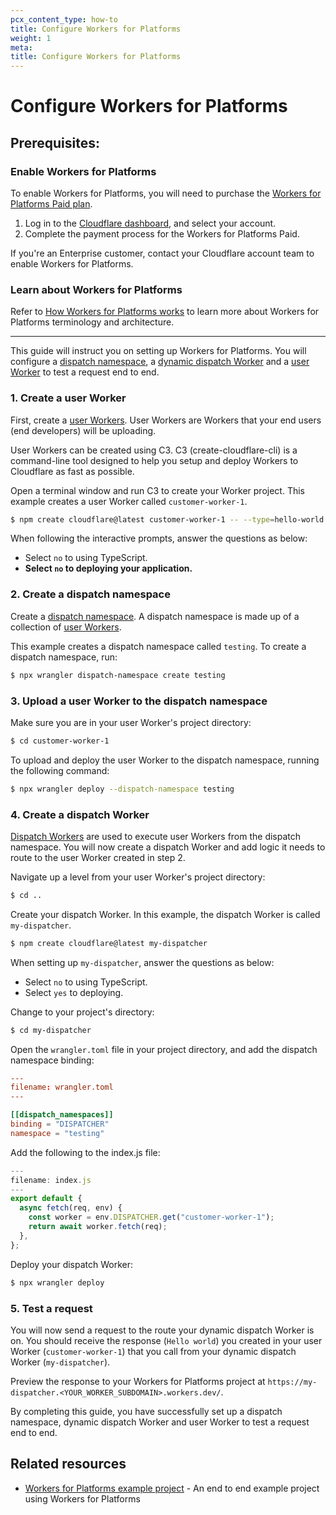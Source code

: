 ```yaml
---
pcx_content_type: how-to
title: Configure Workers for Platforms
weight: 1
meta:
title: Configure Workers for Platforms
---
```


# Configure Workers for Platforms


## Prerequisites:

### Enable Workers for Platforms

To enable Workers for Platforms, you will need to purchase the [Workers for Platforms Paid plan](/cloudflare-for-platforms/workers-for-platforms/platform/pricing/).

1. Log in to the [Cloudflare dashboard](https://dash.cloudflare.com/?to=/:account/workers-for-platforms), and select your account.
2. Complete the payment process for the Workers for Platforms Paid.

If you're an Enterprise customer, contact your Cloudflare account team to enable Workers for Platforms. 

### Learn about Workers for Platforms

Refer to [How Workers for Platforms works](/cloudflare-for-platforms/workers-for-platforms/reference/how-workers-for-platforms-works/) to learn more about Workers for Platforms terminology and architecture.

---
This guide will instruct you on setting up Workers for Platforms. You will configure a [dispatch namespace](/cloudflare-for-platforms/workers-for-platforms/reference/how-workers-for-platforms-works/#dispatch-namespace), a [dynamic dispatch Worker](/cloudflare-for-platforms/workers-for-platforms/reference/how-workers-for-platforms-works/#dynamic-dispatch-worker) and a [user Worker](/cloudflare-for-platforms/workers-for-platforms/reference/how-workers-for-platforms-works/#user-workers) to test a request end to end.

### 1. Create a user Worker

First, create a [user Workers](/cloudflare-for-platforms/workers-for-platforms/reference/how-workers-for-platforms-works/#user-workers). User Workers are Workers that your end users (end developers) will be uploading.

User Workers can be created using C3. C3 (create-cloudflare-cli) is a command-line tool designed to help you setup and deploy Workers to Cloudflare as fast as possible.

Open a terminal window and run C3 to create your Worker project. This example creates a user Worker called `customer-worker-1`.


```sh
$ npm create cloudflare@latest customer-worker-1 -- --type=hello-world
```

When following the interactive prompts, answer the questions as below:

- Select `no` to using TypeScript.
- **Select `no` to deploying your application.**

### 2. Create a dispatch namespace

Create a [dispatch namespace](/cloudflare-for-platforms/workers-for-platforms/reference/how-workers-for-platforms-works/#dispatch-namespace). A dispatch namespace is made up of a collection of [user Workers](/cloudflare-for-platforms/workers-for-platforms/reference/how-workers-for-platforms-works/#user-workers).

This example creates a dispatch namespace called `testing`. To create a dispatch namespace, run:

```sh
$ npx wrangler dispatch-namespace create testing
```

### 3. Upload a user Worker to the dispatch namespace

Make sure you are in your user Worker's project directory:

```sh
$ cd customer-worker-1
```

To upload and deploy the user Worker to the dispatch namespace, running the following command:

```sh
$ npx wrangler deploy --dispatch-namespace testing
```

### 4. Create a dispatch Worker

[Dispatch Workers](/cloudflare-for-platforms/workers-for-platforms/reference/how-workers-for-platforms-works/#dynamic-dispatch-worker) are used to execute user Workers from the dispatch namespace. You will now create a dispatch Worker and add logic it needs to route to the user Worker created in step 2.


Navigate up a level from your user Worker's project directory:
```sh
$ cd ..
```

Create your dispatch Worker. In this example, the dispatch Worker is called `my-dispatcher`.

```sh
$ npm create cloudflare@latest my-dispatcher
```

When setting up `my-dispatcher`, answer the questions as below:

- Select `no` to using TypeScript.
- Select `yes` to deploying.

Change to your project's directory:

```sh
$ cd my-dispatcher
```

Open the `wrangler.toml` file in your project directory, and add the dispatch namespace binding:

```toml
---
filename: wrangler.toml
---

[[dispatch_namespaces]]
binding = "DISPATCHER"
namespace = "testing"
```

Add the following to the index.js file:

```js
---
filename: index.js
---
export default {
  async fetch(req, env) {
    const worker = env.DISPATCHER.get("customer-worker-1");
    return await worker.fetch(req);
  },
};
```

Deploy your dispatch Worker:

```sh
$ npx wrangler deploy
```

### 5. Test a request

You will now send a request to the route your dynamic dispatch Worker is on. You should receive the response (`Hello world`) you created in your user Worker (`customer-worker-1`) that you call from your dynamic dispatch Worker (`my-dispatcher`).

Preview the response to your Workers for Platforms project at `https://my-dispatcher.<YOUR_WORKER_SUBDOMAIN>.workers.dev/`.

By completing this guide, you have successfully set up a dispatch namespace, dynamic dispatch Worker and user Worker to test a request end to end.


## Related resources

* [Workers for Platforms example project](https://github.com/cloudflare/workers-for-platforms-example) - An end to end example project using Workers for Platforms
